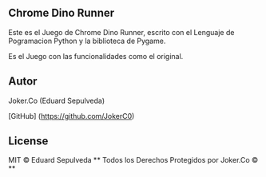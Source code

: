 ## Chrome Dino Runner

Este es el Juego de Chrome Dino Runner, escrito con el Lenguaje de Pogramacion Python y la biblioteca de Pygame.

Es el Juego con las funcionalidades como el original.



## Autor

Joker.Co (Eduard Sepulveda)

[GitHub] (https://github.com/JokerC0)


## License

MIT © Eduard Sepulveda
** Todos los Derechos Protegidos por Joker.Co © **

